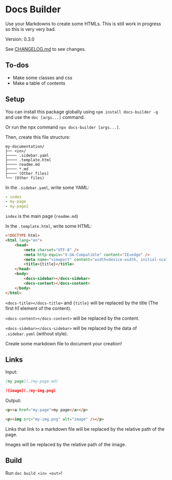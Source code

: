 # Docs Builder

Use your Markdowns to create some HTMLs. This is still work in progress so this is very very bad.

Version: 0.3.0

See [CHANGELOG.md](./CHANGELOG.md) to see changes.

## To-dos

-   Make some classes and css
-   Make a table of contents

## Setup

You can install this package globally using `npm install docs-builder -g` and use the `doc [args...]` command.

Or run the npx command `npx docs-builder [args...]`.

Then, create this file structure:

```
my-documentation/
├── <in>/
├──── .sidebar.yaml
├──── .template.html
├──── readme.md
├──── *.md
├──── (Other files)
└── (Other files)
```

In the `.sidebar.yaml`, write some YAML:

```yaml
- index
- my-page
- my-page2
```

`index` is the main page (`readme.md`)

In the `.template.html`, write some HTML:

```html
<!DOCTYPE html>
<html lang="en">
    <head>
        <meta charset="UTF-8" />
        <meta http-equiv="X-UA-Compatible" content="IE=edge" />
        <meta name="viewport" content="width=device-width, initial-scale=1.0" />
        <title>{title}</title>
    </head>
    <body>
        <docs-sidebar></docs-sidebar>
        <docs-content></docs-content>
    </body>
</html>
```

`<docs-title></docs-title>` and `{title}` will be replaced by the title (The first h1 element of the content).

`<docs-content></docs-content>` will be replaced by the content.

`<docs-sidebar></docs-sidebar>` will be replaced by the data of `.sidebar.yaml` (without style).

Create some markdown file to document your creation!

## Links

Input:

```md
[my page](./my-page.md)

![image](./my-img.png)
```

Output:

```html
<p><a href="my-page">my page</a></p>

<p><img src="my-img.png" alt="image" /></p>
```

Links that link to a markdown file will be replaced by the relative path of the page.

Images will be replaced by the relative path of the image.

## Build

Run `doc build <in> <out>`!
